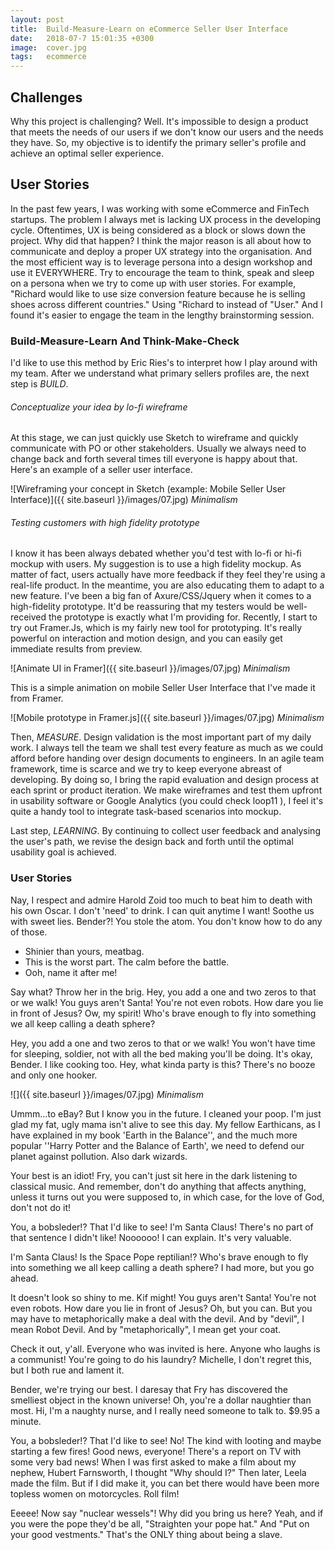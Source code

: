 ```yaml
---
layout: post
title:  Build-Measure-Learn on eCommerce Seller User Interface
date:   2018-07-7 15:01:35 +0300
image:  cover.jpg
tags:   ecommerce
---
```



## Challenges

Why this project is challenging? Well. It's impossible to design a product that meets the needs of our users if we don't know our users and the needs they have. So, my objective is to identify the primary seller's profile and achieve an optimal seller experience.


## User Stories

In the past few years, I was working with some eCommerce and FinTech startups. The problem I always met is lacking UX process in the developing cycle. Oftentimes, UX is being considered as a block or slows down the project. Why did that happen? I think the major reason is all about how to communicate and deploy a proper UX strategy into the organisation. And the most efficient way is to leverage persona into a design workshop and use it EVERYWHERE. Try to encourage the team to think, speak and sleep on a persona when we try to come up with user stories. For example, "Richard would like to use size conversion feature because he is selling shoes across different countries." Using "Richard to instead of "User." And I found it's easier to engage the team in the lengthy brainstorming session.


### Build-Measure-Learn And Think-Make-Check

I'd like to use this method by Eric Ries's to interpret how I play around with my team. After we understand what primary sellers profiles are, the next step is _BUILD_.


###### Conceptualize your idea by lo-fi wireframe ###### 

At this stage, we can just quickly use Sketch to wireframe and quickly communicate with PO or other stakeholders. Usually we always need to change back and forth several times till everyone is happy about that. Here's an example of a seller user interface.

![Wireframing your concept in Sketch (example: Mobile Seller User Interface)]({{ site.baseurl }}/images/07.jpg)
*Minimalism*

###### Testing customers with high fidelity prototype ###### 

I know it has been always debated whether you'd test with lo-fi or hi-fi mockup with users. My suggestion is to use a high fidelity mockup. As matter of fact, users actually have more feedback if they feel they're using a real-life product. In the meantime, you are also educating them to adapt to a new feature.
I've been a big fan of Axure/CSS/Jquery when it comes to a high-fidelity prototype. It'd be reassuring that my testers would be well-received the prototype is exactly what I'm providing for. Recently, I start to try out Framer.Js, which is my fairly new tool for prototyping. It's really powerful on interaction and motion design, and you can easily get immediate results from preview.

![Animate UI in Framer]({{ site.baseurl }}/images/07.jpg)
*Minimalism*

This is a simple animation on mobile Seller User Interface that I've made it from Framer.

![Mobile prototype in Framer.js]({{ site.baseurl }}/images/07.jpg)
*Minimalism*


Then, _MEASURE_. Design validation is the most important part of my daily work. I always tell the team we shall test every feature as much as we could afford before handing over design documents to engineers. In an agile team framework, time is scarce and we try to keep everyone abreast of developing. By doing so, I bring the rapid evaluation and design process at each sprint or product iteration. We make wireframes and test them upfront in usability software or Google Analytics (you could check loop11 ), I feel it's quite a handy tool to integrate task-based scenarios into mockup.

Last step, _LEARNING_. By continuing to collect user feedback and analysing the user's path, we revise the design back and forth until the optimal usability goal is achieved.



### User Stories

Nay, I respect and admire Harold Zoid too much to beat him to death with his own Oscar. I don't 'need' to drink. I can quit anytime I want! Soothe us with sweet lies. Bender?! You stole the atom. You don't know how to do any of those.

* Shinier than yours, meatbag.
* This is the worst part. The calm before the battle.
* Ooh, name it after me!

Say what? Throw her in the brig. Hey, you add a one and two zeros to that or we walk! You guys aren't Santa! You're not even robots. How dare you lie in front of Jesus? Ow, my spirit! Who's brave enough to fly into something we all keep calling a death sphere?

Hey, you add a one and two zeros to that or we walk! You won't have time for sleeping, soldier, not with all the bed making you'll be doing. It's okay, Bender. I like cooking too. Hey, what kinda party is this? There's no booze and only one hooker.

![]({{ site.baseurl }}/images/07.jpg)
*Minimalism*

Ummm…to eBay? But I know you in the future. I cleaned your poop. I'm just glad my fat, ugly mama isn't alive to see this day. My fellow Earthicans, as I have explained in my book 'Earth in the Balance'', and the much more popular ''Harry Potter and the Balance of Earth', we need to defend our planet against pollution. Also dark wizards.

Your best is an idiot! Fry, you can't just sit here in the dark listening to classical music. And remember, don't do anything that affects anything, unless it turns out you were supposed to, in which case, for the love of God, don't not do it!

You, a bobsleder!? That I'd like to see! I'm Santa Claus! There's no part of that sentence I didn't like! Noooooo! I can explain. It's very valuable.

I'm Santa Claus! Is the Space Pope reptilian!? Who's brave enough to fly into something we all keep calling a death sphere? I had more, but you go ahead.

It doesn't look so shiny to me. Kif might! You guys aren't Santa! You're not even robots. How dare you lie in front of Jesus? Oh, but you can. But you may have to metaphorically make a deal with the devil. And by "devil", I mean Robot Devil. And by "metaphorically", I mean get your coat.

Check it out, y'all. Everyone who was invited is here. Anyone who laughs is a communist! You're going to do his laundry? Michelle, I don't regret this, but I both rue and lament it.

Bender, we're trying our best. I daresay that Fry has discovered the smelliest object in the known universe! Oh, you're a dollar naughtier than most. Hi, I'm a naughty nurse, and I really need someone to talk to. $9.95 a minute.

You, a bobsleder!? That I'd like to see! No! The kind with looting and maybe starting a few fires! Good news, everyone! There's a report on TV with some very bad news! When I was first asked to make a film about my nephew, Hubert Farnsworth, I thought "Why should I?" Then later, Leela made the film. But if I did make it, you can bet there would have been more topless women on motorcycles. Roll film!

Eeeee! Now say "nuclear wessels"! Why did you bring us here? Yeah, and if you were the pope they'd be all, "Straighten your pope hat." And "Put on your good vestments." That's the ONLY thing about being a slave.